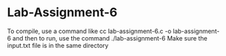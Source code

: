 # Lab-Assignment-6
To compile, use a command like
cc lab-assignment-6.c -o lab-assignment-6
and then to run, use the command
./lab-assignment-6
Make sure the input.txt file is in the same directory 
